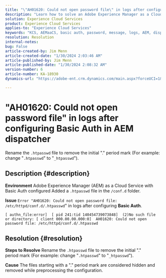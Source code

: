```yaml
---
title: "\"AH01620: Could not open password file\" in logs after configuring Basic Auth in AEM dispatcher"
description: "Learn how to solve an Adobe Experience Manager as a Cloud Service issue where after configuring Basic Auth, Error \"AH01620\" shows in logs."
solution: Experience Cloud Services
product: Experience Cloud Services
applies-to: "Experience Cloud Services"
keywords: "KCS, AEMaaCS, basic auth, password, message, logs, AEM, dispatcher, Adobe Experience Manager, AH01620, Troubleshooting"
resolution: Resolution
internal-notes: 
bug: False
article-created-by: Jim Menn
article-created-date: "1/30/2024 2:03:46 AM"
article-published-by: Jim Menn
article-published-date: "1/30/2024 2:08:32 AM"
version-number: 6
article-number: KA-18930
dynamics-url: "https://adobe-ent.crm.dynamics.com/main.aspx?forceUCI=1&pagetype=entityrecord&etn=knowledgearticle&id=77150dc9-13bf-ee11-9079-6045bd006268"

---
```

# "AH01620: Could not open password file" in logs after configuring Basic Auth in AEM dispatcher


Rename the `.htpasswd` file to remove the initial "." period mark (For example: change "`.htpasswd`" to "`_htpasswd`").

## Description {#description}


<b>Environment</b>
 Adobe Experience Manager (AEM) as a Cloud Service with Basic Auth configured
 Added a `.htpasswd` file in the `/conf.d` folder.

<b>Issue</b>
`Error "AH01620: Could not open password file: /etc/httpd/conf.d/.htpasswd`" in logs after configuring <b>Basic Auth</b>.


```
[ authn_file:error]  [ pid 241:tid 140454739073848]  (2)No such file or directory: [ client 000.00.00.000:0]  AH01620: Could not open password file: /etc/httpd/conf.d/.htpasswd
```





## Resolution {#resolution}


<b>Steps to Resolve</b>
Rename the `.htpasswd` file to remove the initial "." period mark (For example: change "`.htpasswd`" to "`_htpasswd`").

<b>Cause</b>
The files starting with a "." period mark are considered hidden and removed while preprocessing the configuration.
